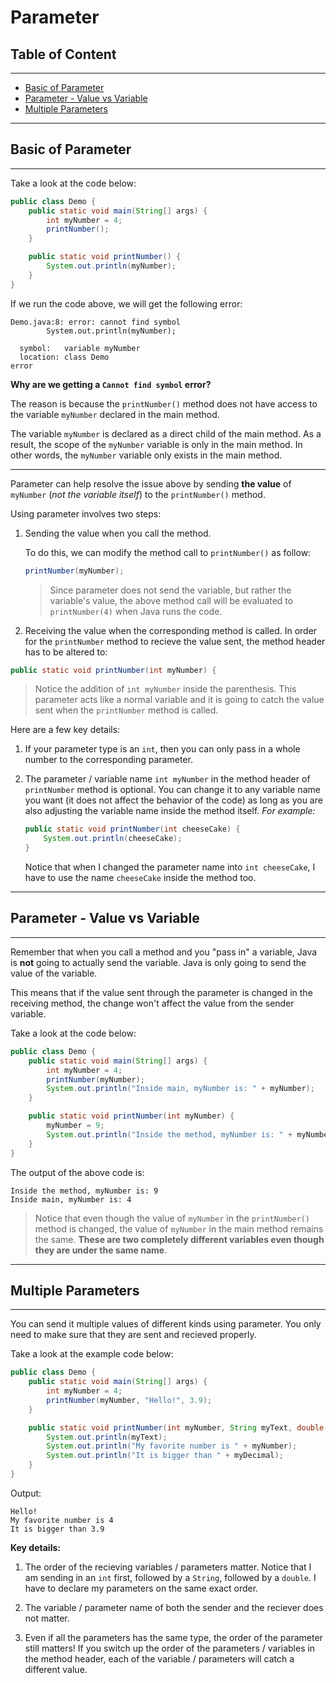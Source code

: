 # Parameter

## Table of Content

---

- [Basic of Parameter](#basic-of-parameter)
- [Parameter - Value vs Variable](#parameter---value-vs-variable)
- [Multiple Parameters](#multiple-parameters)

---

## Basic of Parameter

---

Take a look at the code below:

```java
public class Demo {
    public static void main(String[] args) {
        int myNumber = 4;
        printNumber();
    }

    public static void printNumber() {
        System.out.println(myNumber);
    }
}
```

If we run the code above, we will get the following error:

```
Demo.java:8: error: cannot find symbol
        System.out.println(myNumber);

  symbol:   variable myNumber
  location: class Demo
error
```

**Why are we getting a `Cannot find symbol` error?**

The reason is because the `printNumber()` method does not have access to the variable `myNumber` declared in the main method.

The variable `myNumber` is declared as a direct child of the main method. As a result, the scope of the `myNumber` variable is only in the main method. In other words, the `myNumber` variable only exists in the main method.

---

Parameter can help resolve the issue above by sending **the value** of `myNumber` (_not the variable itself_) to the `printNumber()` method.

Using parameter involves two steps:

1. Sending the value when you call the method.

   To do this, we can modify the method call to `printNumber()` as follow:

   ```java
   printNumber(myNumber);
   ```

   > Since parameter does not send the variable, but rather the variable's value, the above method call will be evaluated to `printNumber(4)` when Java runs the code.

2. Receiving the value when the corresponding method is called. In order for the `printNumber` method to recieve the value sent, the method header has to be altered to:

```java
public static void printNumber(int myNumber) {
```

> Notice the addition of `int myNumber` inside the parenthesis. This parameter acts like a normal variable and it is going to catch the value sent when the `printNumber` method is called.

Here are a few key details:

1. If your parameter type is an `int`, then you can only pass in a whole number to the corresponding parameter.
2. The parameter / variable name `int myNumber` in the method header of `printNumber` method is optional. You can change it to any variable name you want (it does not affect the behavior of the code) as long as you are also adjusting the variable name inside the method itself. _For example:_

   ```java
   public static void printNumber(int cheeseCake) {
       System.out.println(cheeseCake);
   }
   ```

   Notice that when I changed the parameter name into `int cheeseCake`, I have to use the name `cheeseCake` inside the method too.

---

## Parameter - Value vs Variable

---

Remember that when you call a method and you "pass in" a variable, Java is **not** going to actually send the variable. Java is only going to send the value of the variable.

This means that if the value sent through the parameter is changed in the receiving method, the change won't affect the value from the sender variable.

Take a look at the code below:

```java
public class Demo {
    public static void main(String[] args) {
        int myNumber = 4;
        printNumber(myNumber);
        System.out.println("Inside main, myNumber is: " + myNumber);
    }

    public static void printNumber(int myNumber) {
        myNumber = 9;
        System.out.println("Inside the method, myNumber is: " + myNumber);
    }
}
```

The output of the above code is:

```
Inside the method, myNumber is: 9
Inside main, myNumber is: 4
```

> Notice that even though the value of `myNumber` in the `printNumber()` method is changed, the value of `myNumber` in the main method remains the same. **These are two completely different variables even though they are under the same name**.

---

## Multiple Parameters

---

You can send it multiple values of different kinds using parameter. You only need to make sure that they are sent and recieved properly.

Take a look at the example code below:

```java
public class Demo {
    public static void main(String[] args) {
        int myNumber = 4;
        printNumber(myNumber, "Hello!", 3.9);
    }

    public static void printNumber(int myNumber, String myText, double myDecimal) {
        System.out.println(myText);
        System.out.println("My favorite number is " + myNumber);
        System.out.println("It is bigger than " + myDecimal);
    }
}
```

Output:

```
Hello!
My favorite number is 4
It is bigger than 3.9
```

**Key details:**

1. The order of the recieving variables / parameters matter. Notice that I am sending in an `int` first, followed by a `String`, followed by a `double`. I have to declare my parameters on the same exact order.

2. The variable / parameter name of both the sender and the reciever does not matter.

3. Even if all the parameters has the same type, the order of the parameter still matters! If you switch up the order of the parameters / variables in the method header, each of the variable / parameters will catch a different value.
